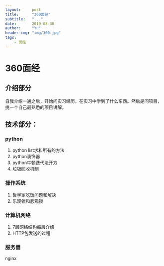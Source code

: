```yaml
---
layout:     post
title:      "360面经"
subtitle:   "..."
date:       2019-08-30 
author:     "Yu"
header-img: "img/360.jpg"
tags:
    - 面经
---
```

# 360面经
## 介绍部分
自我介绍一通之后，开始问实习经历，在实习中学到了什么东西。然后是问项目，挑一个自己最熟悉的项目讲解。
## 技术部分：
### python
1. python list求和所有的方法
2. python装饰器
3. python牛顿迭代法开方
4. 垃圾回收机制
### 操作系统
1. 哲学家吃饭问题和解决
2. 乐观锁和悲观锁
### 计算机网络
1. 7层网络结构每层介绍
2. HTTP包发送的过程
### 服务器
nginx
